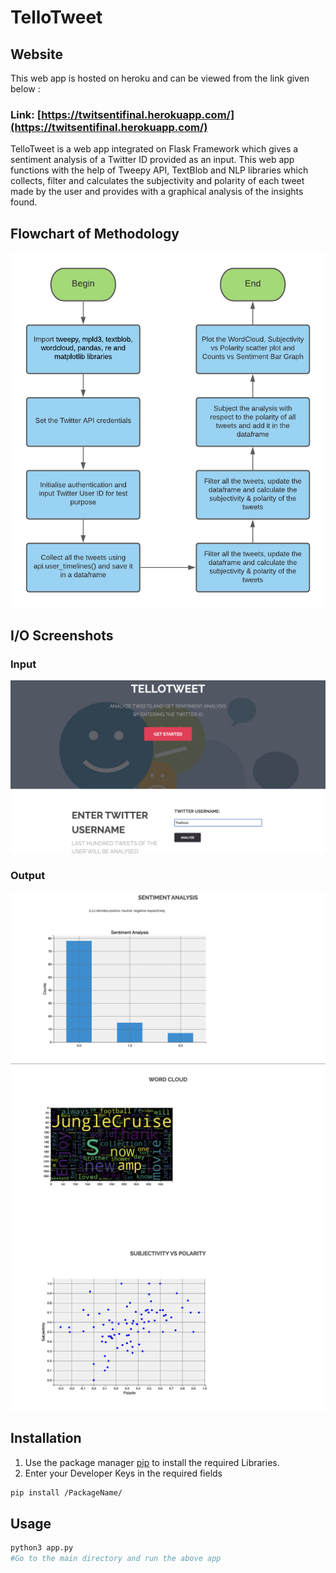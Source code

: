 # TelloTweet

## Website
This web app is hosted on heroku and can be viewed from the link given below :

### Link: [https://twitsentifinal.herokuapp.com/](https://twitsentifinal.herokuapp.com/)

TelloTweet is a web app integrated on Flask Framework which gives a sentiment analysis of a Twitter ID provided as an input. This web app functions with the help of Tweepy API, TextBlob and NLP libraries which collects, filter and calculates the subjectivity and polarity of each tweet made by the user and provides with a graphical analysis of the insights found. 

## Flowchart of Methodology

![Flowchart](/TelloTweet.png)

## I/O Screenshots

### Input 

![Flowchart](/1.png)

### Output

![Flowchart](/2.png)
![Flowchart](/3.png)
![Flowchart](/4.png)

## Installation

1. Use the package manager [pip](https://pip.pypa.io/en/stable/) to install the required Libraries.
2. Enter your Developer Keys in the required fields

```bash
pip install /PackageName/
```

## Usage

```python
python3 app.py 
#Go to the main directory and run the above app
```
